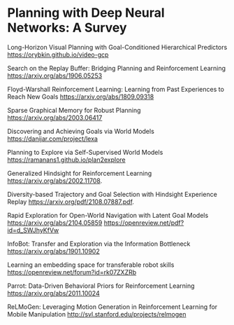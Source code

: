 # Planning with Deep Neural Networks: A Survey

Long-Horizon Visual Planning with Goal-Conditioned Hierarchical Predictors
https://orybkin.github.io/video-gcp

Search on the Replay Buffer: Bridging Planning and Reinforcement Learning
https://arxiv.org/abs/1906.05253

Floyd-Warshall Reinforcement Learning: Learning from Past Experiences to Reach New Goals
https://arxiv.org/abs/1809.09318

Sparse Graphical Memory for Robust Planning
https://arxiv.org/abs/2003.06417

Discovering and Achieving Goals via World Models
https://danijar.com/project/lexa

Planning to Explore via Self-Supervised World Models
https://ramanans1.github.io/plan2explore

Generalized Hindsight for Reinforcement Learning
https://arxiv.org/abs/2002.11708.

Diversity-based Trajectory and Goal Selection with Hindsight Experience Replay
https://arxiv.org/pdf/2108.07887.pdf.

Rapid Exploration for Open-World Navigation with Latent Goal Models
https://arxiv.org/abs/2104.05859
https://openreview.net/pdf?id=d_SWJhyKfVw

InfoBot: Transfer and Exploration via the Information Bottleneck
https://arxiv.org/abs/1901.10902

Learning an embedding space for transferable robot skills
https://openreview.net/forum?id=rk07ZXZRb

Parrot: Data-Driven Behavioral Priors for Reinforcement Learning
https://arxiv.org/abs/2011.10024

ReLMoGen: Leveraging Motion Generation in Reinforcement Learning for Mobile Manipulation
http://svl.stanford.edu/projects/relmogen

